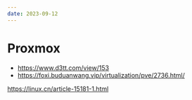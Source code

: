 ```yaml
---
date: 2023-09-12
---
```


# Proxmox

- https://www.d3tt.com/view/153
- https://foxi.buduanwang.vip/virtualization/pve/2736.html/


https://linux.cn/article-15181-1.html